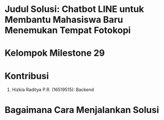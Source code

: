 # Judul Solusi: Chatbot LINE untuk Membantu Mahasiswa Baru Menemukan Tempat Fotokopi
# Kelompok Milestone 29

# Kontribusi
1. Hizkia Raditya P.R. (16519515): Backend

# Bagaimana Cara Menjalankan Solusi

